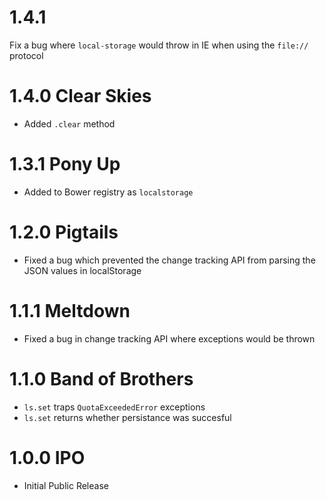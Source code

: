 # 1.4.1

Fix a bug where `local-storage` would throw in IE when using the `file://` protocol

# 1.4.0 Clear Skies

- Added `.clear` method

# 1.3.1 Pony Up

- Added to Bower registry as `localstorage`

# 1.2.0 Pigtails

- Fixed a bug which prevented the change tracking API from parsing the JSON values in localStorage

# 1.1.1 Meltdown

- Fixed a bug in change tracking API where exceptions would be thrown

# 1.1.0 Band of Brothers

- `ls.set` traps `QuotaExceededError` exceptions
- `ls.set` returns whether persistance was succesful

# 1.0.0 IPO

- Initial Public Release

